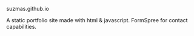 suzmas.github.io

A static portfolio site made with html & javascript.
FormSpree for contact capabilities.
